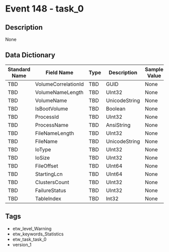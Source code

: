 # Event 148 - task_0

## Description
None

## Data Dictionary
|Standard Name|Field Name|Type|Description|Sample Value|
|---|---|---|---|---|
|TBD|VolumeCorrelationId|TBD|GUID|None|None|
|TBD|VolumeNameLength|TBD|UInt32|None|None|
|TBD|VolumeName|TBD|UnicodeString|None|None|
|TBD|IsBootVolume|TBD|Boolean|None|None|
|TBD|ProcessId|TBD|UInt32|None|None|
|TBD|ProcessName|TBD|AnsiString|None|None|
|TBD|FileNameLength|TBD|UInt32|None|None|
|TBD|FileName|TBD|UnicodeString|None|None|
|TBD|IoType|TBD|UInt32|None|None|
|TBD|IoSize|TBD|UInt32|None|None|
|TBD|FileOffset|TBD|UInt64|None|None|
|TBD|StartingLcn|TBD|UInt64|None|None|
|TBD|ClustersCount|TBD|UInt32|None|None|
|TBD|FailureStatus|TBD|UInt32|None|None|
|TBD|TableIndex|TBD|Int32|None|None|

## Tags
* etw_level_Warning
* etw_keywords_Statistics
* etw_task_task_0
* version_1